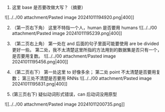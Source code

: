 
1. 这里 base 是否要改做大写？（摘要）

![[../../00 attachment/Pasted image 20241011194920.png|400]]

2. （第一页右下角）
    这里不特指一个人，human 是否要用 humans
![[../../00 attachment/Pasted image 20241011195239.png|400]]
3. （第二页右上角）
第一处在 and 后面的句子里面可能要使用 are be divided 更好一些。
第二处，我不太清楚这里所指的方法用到的数据集是否只有一个，是否要用复数。
![[../../00 attachment/Pasted image 20241011195456.png|400]]

4. （第二页右下）
第一处这里 to 好像多余；
第二处 point 不太清楚是否要用复数；
第三处不清楚是否要用 RNNs
![[../../00 attachment/Pasted image 20241011195831.png|400]]
5. (第三页右下)
疑似动词形式错误，can 后动词没用原型

![[../../00 attachment/Pasted image 20241011200735.png]]